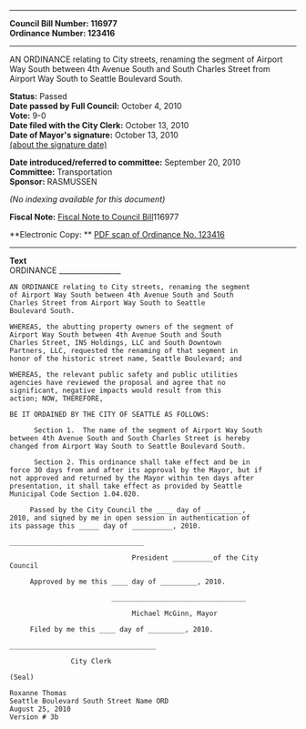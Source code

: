 * * * * *  
  
**Council Bill Number: [](#h0)[](#h2)116977**   
**Ordinance Number: 123416**  
  
* * * * *  
  
AN ORDINANCE relating to City streets, renaming the segment of Airport Way South between 4th Avenue South and South Charles Street from Airport Way South to Seattle Boulevard South.  
  
**Status:** Passed   
**Date passed by Full Council:** October 4, 2010   
**Vote:** 9-0   
**Date filed with the City Clerk:** October 13, 2010   
**Date of Mayor's signature:** October 13, 2010   
[(about the signature date)](/~public/approvaldate.htm)   
  
  
**Date introduced/referred to committee:** September 20, 2010   
**Committee:** Transportation   
**Sponsor:** RASMUSSEN   
  
*(No indexing available for this document)*  
  
**Fiscal Note:** [Fiscal Note to Council Bill](http://clerk.seattle.gov/~public/fnote/116977.htm)[](#h1)[](#h3)116977  
  
**Electronic Copy: ** [PDF scan of Ordinance No. 123416](/~archives/Ordinances/Ord_123416.pdf)  
  
* * * * *  
  
**Text**  
    ORDINANCE _________________  
  
    AN ORDINANCE relating to City streets, renaming the segment  
    of Airport Way South between 4th Avenue South and South  
    Charles Street from Airport Way South to Seattle  
    Boulevard South.  
  
    WHEREAS, the abutting property owners of the segment of  
    Airport Way South between 4th Avenue South and South  
    Charles Street, INS Holdings, LLC and South Downtown  
    Partners, LLC, requested the renaming of that segment in  
    honor of the historic street name, Seattle Boulevard; and  
  
    WHEREAS, the relevant public safety and public utilities  
    agencies have reviewed the proposal and agree that no  
    significant, negative impacts would result from this  
    action; NOW, THEREFORE,  
  
    BE IT ORDAINED BY THE CITY OF SEATTLE AS FOLLOWS:  
  
          Section 1.  The name of the segment of Airport Way South  
    between 4th Avenue South and South Charles Street is hereby  
    changed from Airport Way South to Seattle Boulevard South.  
  
          Section 2. This ordinance shall take effect and be in  
    force 30 days from and after its approval by the Mayor, but if  
    not approved and returned by the Mayor within ten days after  
    presentation, it shall take effect as provided by Seattle  
    Municipal Code Section 1.04.020.  
  
         Passed by the City Council the ____ day of _________,  
    2010, and signed by me in open session in authentication of  
    its passage this _____ day of __________, 2010.  
  
    _________________________________  
  
                                  President __________of the City  
    Council  
  
         Approved by me this ____ day of _________, 2010.  
  
                             _________________________________  
  
                                  Michael McGinn, Mayor  
  
         Filed by me this ____ day of _________, 2010.  
  
    ____________________________________  
  
                   City Clerk  
  
    (Seal)  
  
    Roxanne Thomas  
    Seattle Boulevard South Street Name ORD  
    August 25, 2010  
    Version # 3b  

